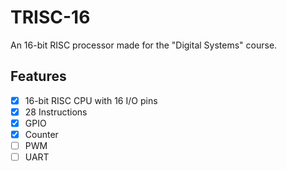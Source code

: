 # TRISC-16
An 16-bit RISC processor made for the "Digital Systems" course.

## Features

- [X] 16-bit RISC CPU with 16 I/O pins
- [X] 28 Instructions
- [X] GPIO
- [X] Counter
- [ ] PWM
- [ ] UART
